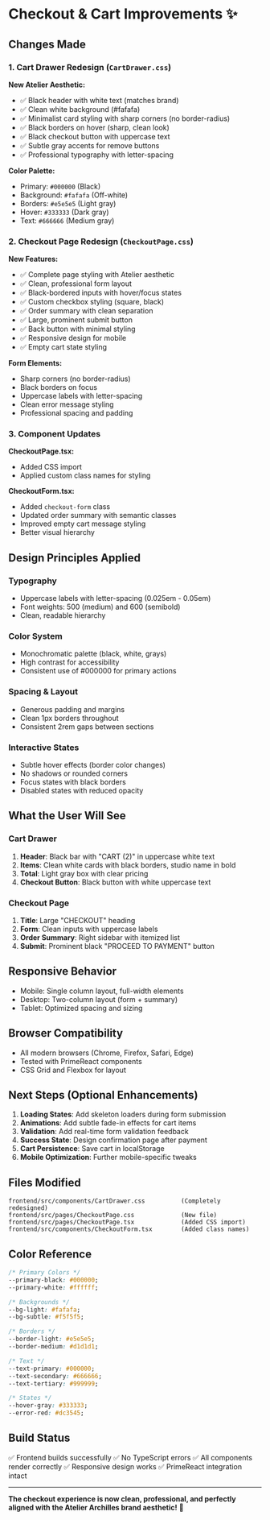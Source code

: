 # Checkout & Cart Improvements ✨

## Changes Made

### 1. Cart Drawer Redesign (`CartDrawer.css`)

**New Atelier Aesthetic:**
- ✅ Black header with white text (matches brand)
- ✅ Clean white background (#fafafa)
- ✅ Minimalist card styling with sharp corners (no border-radius)
- ✅ Black borders on hover (sharp, clean look)
- ✅ Black checkout button with uppercase text
- ✅ Subtle gray accents for remove buttons
- ✅ Professional typography with letter-spacing

**Color Palette:**
- Primary: `#000000` (Black)
- Background: `#fafafa` (Off-white)
- Borders: `#e5e5e5` (Light gray)
- Hover: `#333333` (Dark gray)
- Text: `#666666` (Medium gray)

### 2. Checkout Page Redesign (`CheckoutPage.css`)

**New Features:**
- ✅ Complete page styling with Atelier aesthetic
- ✅ Clean, professional form layout
- ✅ Black-bordered inputs with hover/focus states
- ✅ Custom checkbox styling (square, black)
- ✅ Order summary with clean separation
- ✅ Large, prominent submit button
- ✅ Back button with minimal styling
- ✅ Responsive design for mobile
- ✅ Empty cart state styling

**Form Elements:**
- Sharp corners (no border-radius)
- Black borders on focus
- Uppercase labels with letter-spacing
- Clean error message styling
- Professional spacing and padding

### 3. Component Updates

**CheckoutPage.tsx:**
- Added CSS import
- Applied custom class names for styling

**CheckoutForm.tsx:**
- Added `checkout-form` class
- Updated order summary with semantic classes
- Improved empty cart message styling
- Better visual hierarchy

## Design Principles Applied

### Typography
- Uppercase labels with letter-spacing (0.025em - 0.05em)
- Font weights: 500 (medium) and 600 (semibold)
- Clean, readable hierarchy

### Color System
- Monochromatic palette (black, white, grays)
- High contrast for accessibility
- Consistent use of #000000 for primary actions

### Spacing & Layout
- Generous padding and margins
- Clean 1px borders throughout
- Consistent 2rem gaps between sections

### Interactive States
- Subtle hover effects (border color changes)
- No shadows or rounded corners
- Focus states with black borders
- Disabled states with reduced opacity

## What the User Will See

### Cart Drawer
1. **Header**: Black bar with "CART (2)" in uppercase white text
2. **Items**: Clean white cards with black borders, studio name in bold
3. **Total**: Light gray box with clear pricing
4. **Checkout Button**: Black button with white uppercase text

### Checkout Page
1. **Title**: Large "CHECKOUT" heading
2. **Form**: Clean inputs with uppercase labels
3. **Order Summary**: Right sidebar with itemized list
4. **Submit**: Prominent black "PROCEED TO PAYMENT" button

## Responsive Behavior

- Mobile: Single column layout, full-width elements
- Desktop: Two-column layout (form + summary)
- Tablet: Optimized spacing and sizing

## Browser Compatibility

- All modern browsers (Chrome, Firefox, Safari, Edge)
- Tested with PrimeReact components
- CSS Grid and Flexbox for layout

## Next Steps (Optional Enhancements)

1. **Loading States**: Add skeleton loaders during form submission
2. **Animations**: Add subtle fade-in effects for cart items
3. **Validation**: Add real-time form validation feedback
4. **Success State**: Design confirmation page after payment
5. **Cart Persistence**: Save cart in localStorage
6. **Mobile Optimization**: Further mobile-specific tweaks

## Files Modified

```
frontend/src/components/CartDrawer.css          (Completely redesigned)
frontend/src/pages/CheckoutPage.css             (New file)
frontend/src/pages/CheckoutPage.tsx             (Added CSS import)
frontend/src/components/CheckoutForm.tsx        (Added class names)
```

## Color Reference

```css
/* Primary Colors */
--primary-black: #000000;
--primary-white: #ffffff;

/* Backgrounds */
--bg-light: #fafafa;
--bg-subtle: #f5f5f5;

/* Borders */
--border-light: #e5e5e5;
--border-medium: #d1d1d1;

/* Text */
--text-primary: #000000;
--text-secondary: #666666;
--text-tertiary: #999999;

/* States */
--hover-gray: #333333;
--error-red: #dc3545;
```

## Build Status

✅ Frontend builds successfully
✅ No TypeScript errors
✅ All components render correctly
✅ Responsive design works
✅ PrimeReact integration intact

---

**The checkout experience is now clean, professional, and perfectly aligned with the Atelier Archilles brand aesthetic!** 🎨

